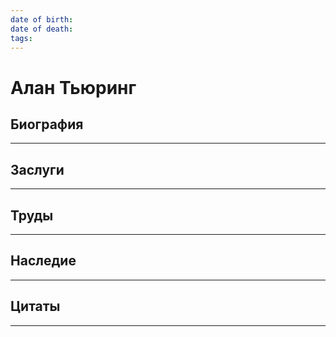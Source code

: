 ```yaml
---
date of birth: 
date of death: 
tags:
---
```

# Алан Тьюринг

## Биография


---
## Заслуги


---
## Труды


---
## Наследие



---
## Цитаты

---
